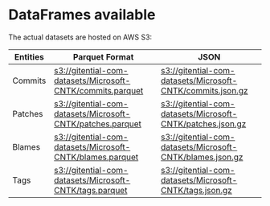 # DataFrames available

The actual datasets are hosted on AWS S3:

Entities|Parquet Format|JSON
---|---|---
Commits|[s3://gitential-com-datasets/Microsoft-CNTK/commits.parquet](https://s3.amazonaws.com/gitential-com-datasets/Microsoft-CNTK/commits.parquet)|[s3://gitential-com-datasets/Microsoft-CNTK/commits.json.gz](https://s3.amazonaws.com/gitential-com-datasets/Microsoft-CNTK/commits.json.gz)
Patches|[s3://gitential-com-datasets/Microsoft-CNTK/patches.parquet](https://s3.amazonaws.com/gitential-com-datasets/Microsoft-CNTK/patches.parquet)|[s3://gitential-com-datasets/Microsoft-CNTK/patches.json.gz](https://s3.amazonaws.com/gitential-com-datasets/Microsoft-CNTK/patches.json.gz)
Blames|[s3://gitential-com-datasets/Microsoft-CNTK/blames.parquet](https://s3.amazonaws.com/gitential-com-datasets/Microsoft-CNTK/blames.parquet)|[s3://gitential-com-datasets/Microsoft-CNTK/blames.json.gz](https://s3.amazonaws.com/gitential-com-datasets/Microsoft-CNTK/blames.json.gz)
Tags|[s3://gitential-com-datasets/Microsoft-CNTK/tags.parquet](https://s3.amazonaws.com/gitential-com-datasets/Microsoft-CNTK/tags.parquet)|[s3://gitential-com-datasets/Microsoft-CNTK/tags.json.gz](https://s3.amazonaws.com/gitential-com-datasets/Microsoft-CNTK/tags.json.gz)
